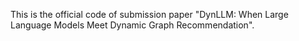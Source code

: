 This is the official code of submission paper "DynLLM: When Large Language Models Meet Dynamic
Graph Recommendation". 
 
